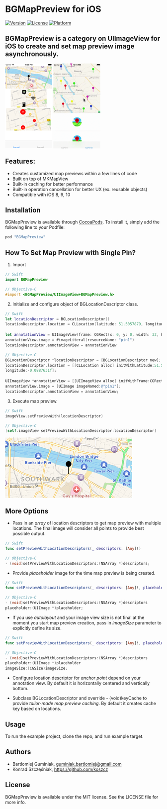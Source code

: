 # BGMapPreview for iOS

[![Version](https://img.shields.io/cocoapods/v/BGMapPreview.svg?style=flat)](http://cocoapods.org/pods/BGMapPreview)
[![License](https://img.shields.io/cocoapods/l/BGMapPreview.svg?style=flat)](http://cocoapods.org/pods/BGMapPreview)
[![Platform](https://img.shields.io/cocoapods/p/BGMapPreview.svg?style=flat)](http://cocoapods.org/pods/BGMapPreview)

## BGMapPreview is a category on UIImageView for iOS to create and set map preview image asynchronously.

<img src = "Images/Example_1.png" width="30%" height="30%" align="middle"/>
<img src = "Images/Example_2.gif" width="30%" height="30%" align="middle"/>


## Features:
* Creates customized map previews within a few lines of code
* Built on top of MKMapView
* Built-in caching for better performance
* Built-in operation cancellation for better UX (ex. reusable objects)
* Compatible with iOS 8, 9, 10

## Installation

BGMapPreview is available through [CocoaPods](http://cocoapods.org). To install
it, simply add the following line to your Podfile:

```ruby
pod "BGMapPreview"
```

## How To Set Map Preview with Single Pin?

1) Import

```swift 
// Swift
import BGMapPreview 
```

```objective-c 
// Objective-C
#import <BGMapPreview/UIImageView+BGMapPreview.h> 
```

2) Initialize and configure object of BGLocationDescriptor class.

```swift
// Swift
let locationDescriptor = BGLocationDescriptor()
locationDescriptor.location = CLLocation(latitude: 51.5057879, longitude: -0.0887631)

let annotationView = UIImageView(frame: CGRect(x: 0, y: 0, width: 32, height: 32))
annotationView.image = #imageLiteral(resourceName: "pin1")
locationDescriptor.annotationView = annotationView
```

```objective-c
// Objective-C
BGLocationDescriptor *locationDescriptor = [BGLocationDescriptor new];
locationDescriptor.location = [[CLLocation alloc] initWithLatitude:51.5057879f 
longitude:-0.0887631f];

UIImageView *annotationView = [[UIImageView alloc] initWithFrame:CGRectMake(0, 0, 32.f, 32.f)];
annotationView.image = [UIImage imageNamed:@"pin1"];
locationDescriptor.annotationView = annotationView;
``` 

3) Execute map preview.

```swift
// Swift
imageView.setPreviewWith(locationDescriptor)
```

```objective-c
// Objective-C
[self.imageView setPreviewWithLocationDescriptor:locationDescriptor]
```

<img src = "Images/mapPreviewExample1.png" align="middle"/>

## More Options

* Pass in an *array* of location descriptors to get map preview with multiple locations. The final image will consider all points to provide best possible output.

```swift
// Swift
func setPreviewWithLocationDescriptors(_ descriptors: [Any]!)
```

```objective-c
// Objective-C
- (void)setPreviewWithLocationDescriptors:(NSArray *)descriptors;
```

* Provide *placeholder* image for the time map preview is being created.

```swift
// Swift
func setPreviewWithLocationDescriptors(_ descriptors: [Any]!, placeholder: UIImage!)
```

```objective-c
// Objective-C
- (void)setPreviewWithLocationDescriptors:(NSArray *)descriptors
placeholder:(UIImage *)placeholder;
```

* If you use *autolayout* and your image view size is not final at the moment you start map preview creation, pass in *imageSize* parameter to explicitly define its size.

```swift
// Swift
func setPreviewWithLocationDescriptors(_ descriptors: [Any]!, placeholder: UIImage!, imageSize: CGSize)
```

```objective-c
// Objective-C
- (void)setPreviewWithLocationDescriptors:(NSArray *)descriptors
placeholder:(UIImage *)placeholder
imageSize:(CGSize)imageSize;
```

* Configure location descriptor for *anchor point* depend on your annotation view. By default it is horizontally centered and vertically bottom.

* Subclass BGLocationDescriptor and override - (void)keyCache to provide *tailor-made map preview caching*. By default it creates cache key based on locations.

## Usage

To run the example project, clone the repo, and run example target.


## Authors

* Bartlomiej Guminiak, guminiak.bartlomiej@gmail.com
* Konrad Szczęśniak, https://github.com/koszcz

## License

BGMapPreview is available under the MIT license. See the LICENSE file for more info.
